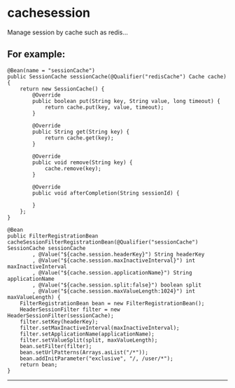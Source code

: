 # cachesession
Manage session by cache such as redis...

For example:
------------------------------------------------------------------------------------------------------------------
	@Bean(name = "sessionCache")
	public SessionCache sessionCache(@Qualifier("redisCache") Cache cache) {
		return new SessionCache() {
			@Override
			public boolean put(String key, String value, long timeout) {
				return cache.put(key, value, timeout);
			}

			@Override
			public String get(String key) {
				return cache.get(key);
			}

			@Override
			public void remove(String key) {
				cache.remove(key);
			}

			@Override
			public void afterCompletion(String sessionId) {
				
			}
		};
	}

	@Bean
	public FilterRegistrationBean cacheSessionFilterRegistrationBean(@Qualifier("sessionCache") SessionCache sessionCache
			, @Value("${cache.session.headerKey}") String headerKey
			, @Value("${cache.session.maxInactiveInterval}") int maxInactiveInterval
			, @Value("${cache.session.applicationName}") String applicationName
			, @Value("${cache.session.split:false}") boolean split
			, @Value("${cache.session.maxValueLength:1024}") int maxValueLength) {
		FilterRegistrationBean bean = new FilterRegistrationBean();
		HeaderSessionFilter filter = new HeaderSessionFilter(sessionCache);
		filter.setKey(headerKey);
		filter.setMaxInactiveInterval(maxInactiveInterval);
		filter.setApplicationName(applicationName);
		filter.setValueSplit(split, maxValueLength);
		bean.setFilter(filter);
		bean.setUrlPatterns(Arrays.asList("/*"));
		bean.addInitParameter("exclusive", "/, /user/*");
		return bean;
	}
------------------------------------------------------------------------------------------------------------------

